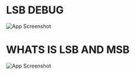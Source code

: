 
# LSB DEBUG
![App Screenshot](\Capture.PNG)
# WHATS IS LSB AND MSB
![App Screenshot](\how-to-convert-hex-to-binary-and-binary-to-hexadecimal.jpg)